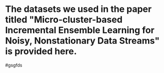 # The datasets we used in the paper titled "Micro-cluster-based Incremental Ensemble Learning for Noisy, Nonstationary Data Streams" is provided here.
#gsgfds
